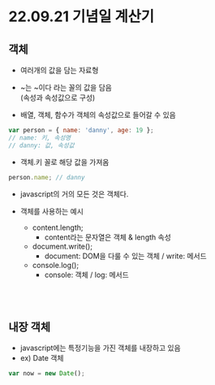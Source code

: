 # 22.09.21 기념일 계산기

## 객체

- 여러개의 값을 담는 자료형

- ~는 ~이다 라는 꼴의 값을 담음<br>(속성과 속성값으로 구성)

- 배열, 객체, 함수가 객체의 속성값으로 들어갈 수 있음

```js
var person = { name: 'danny', age: 19 };
// name: 키, 속성명
// danny: 값, 속성값
```

- 객체.키 꼴로 해당 값을 가져옴

```js
person.name; // danny
```

- javascript의 거의 모든 것은 객체다.
- 객체를 사용하는 예시

  - content.length;
    - content라는 문자열은 객체 & length 속성
  - document.write();
    - document: DOM을 다룰 수 있는 객체 / write: 메서드
  - console.log();
    - console: 객체 / log: 메서드

<br><br>

## 내장 객체

- javascript에는 특정기능을 가진 객체를 내장하고 있음
- ex) Date 객체

```js
var now = new Date();
```

<br><br>
